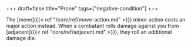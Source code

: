 +++
draft=false
title="Prone"
tags=["negative-condition"]
+++

The [move]({{< ref "/core/ref/move-action.md" >}}) minor action costs an major action instead. When a combatant rolls damage against you from [adjacent]({{< ref "core/ref/adjacent.md" >}}), they roll an additional damage die.
